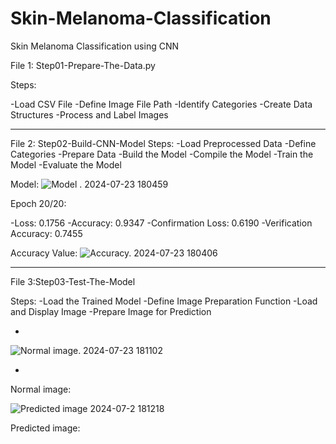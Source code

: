 # Skin-Melanoma-Classification
 Skin Melanoma Classification using CNN 


File 1: Step01-Prepare-The-Data.py

Steps:

-Load CSV File
-Define Image File Path
-Identify Categories
-Create Data Structures
-Process and Label Images

--------------------------------------------------------------------------------------------------------------------------------------------------------------------------------------------


File 2: Step02-Build-CNN-Model
Steps:
-Load Preprocessed Data
-Define Categories
-Prepare Data
-Build the Model
-Compile the Model
-Train the Model
-Evaluate the Model


Model:
![Model . 2024-07-23 180459](https://github.com/user-attachments/assets/ca5850ee-0b36-4261-a1b1-1d26ef28be2f)

Epoch 20/20:

-Loss: 0.1756
-Accuracy: 0.9347
-Confirmation Loss: 0.6190
-Verification Accuracy: 0.7455

Accuracy Value:
![Accuracy. 2024-07-23 180406](https://github.com/user-attachments/assets/471e34e8-e86b-4872-b146-31796cae2f23)




---------------------------------------------------------------------------------------------------------------------------------------------------------------------------------------------

File 3:Step03-Test-The-Model

Steps:
-Load the Trained Model
-Define Image Preparation Function
-Load and Display Image
-Prepare Image for Prediction

-

![ Normal image. 2024-07-23 181102](https://github.com/user-attachments/assets/61b6fcc3-a5fd-49ac-9baa-3d4d0a2293ba)

-

Normal image:

![Predicted image 2024-07-2 181218](https://github.com/user-attachments/assets/74e18f0a-2b88-438c-9201-6f4498175114)

Predicted image:



